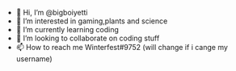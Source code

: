 - 👋 Hi, I’m @bigboiyetti
- 👀 I’m interested in gaming,plants and science
- 🌱 I’m currently learning coding
- 💞️ I’m looking to collaborate on coding stuff
- 📫 How to reach me Winterfest#9752 (will change if i cange my username)

<!---
bigboiyetti/bigboiyetti is a ✨ special ✨ repository because its `README.md` (this file) appears on your GitHub profile.
You can click the Preview link to take a look at your changes.
--->
